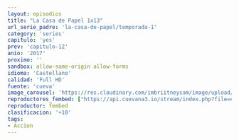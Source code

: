 ```yaml
---
layout: episodios
title: "La Casa de Papel 1x13"
url_serie_padre: 'la-casa-de-papel/temporada-1'
category: 'series'
capitulo: 'yes'
prev: 'capitulo-12'
anio: '2017'
proximo: ''
sandbox: allow-same-origin allow-forms
idioma: 'Castellano'
calidad: 'Full HD'
fuente: 'cueva'
image_carousel: 'https://res.cloudinary.com/imbriitneysam/image/upload/v1546638640/casa-papel-1-poster-min.jpg'
reproductores_fembed: ["https://api.cuevana3.io/stream/index.php?file=ek5lbm9xYWNrS0xYMTZLa2xNbkdvY3ZTb3BtZng4TGp6ZFpobGFMUGtPSFQxYWFYWU1QUDFORGNwcVpnbEplc2xaTnJZSlRTMGViVTBxZGdsdEhPb3RqWGFXWnBtcFNsbHNKMmM0YTJ3THVvd29aaVpNR21wSmZDaFhlSndaV2gwZE5uVmFuRHpkekkwbmVYcHNiR3JaV1lhMlZwbXBTcGw1aHlvcUxWMWRMWTNLT1hjTlhHNWMzSQ","Castellano","https://jplayer.club/v/l-qryiny82w-8n5","Castellano","https://gdriveplayer.me/embed2.php?link=RDYBN2g%252BD2l9PHvIIYLGugb0t82w%252FnUDZJr2BRCiODg7tTC8L9Q1kRSjWJLTbaC2wMewkQZUexPUazdxpnwvsHFDdAiljKovwaOKhp5ch%252Bmp0R9WQC1GLwxqKUUN8Yt5dSWAa9Xqj7vnrrSlmVFiUn8T6UOBDuZV7SLnF18f7PZVPfum%252BqZOJXccCZTAb%252FQe%252BN5ugKuRTaXP3Jlpjs3AJY","Castellano"]
reproductor: fembed
clasificacion: '+10'
tags:
- Accion
---
```












